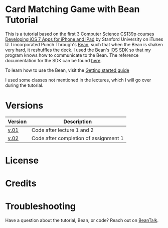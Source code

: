 # Card Matching Game with Bean Tutorial

This is a tutorial based on the first 3 Computer Science CS139p courses [Developing iOS 7 Apps for iPhone and iPad](https://itunes.apple.com/us/course/developing-ios-7-apps-for/id733644550) by Stanford University on iTunes U. I incorporated Punch Through's [Bean](https://punchthrough.com/bean-from-wireframe), such that when the Bean is shaken very hard, it reshuffles the deck.  I used the Bean's [iOS SDK](https://github.com/PunchThrough/Bean-iOS-OSX-SDK) so that my program knows how to communicate to the Bean. The reference documentation for the SDK can be found [here](https://punchthrough.com/files/bean/sdk-docs/index.html).

To learn how to use the Bean, visit the [Getting started guide](https://www.punchthrough.com/bean/guides/getting-started/intro/)

I used some classes not mentioned in the lectures, which I will go over during the tutorial. 

# Versions
|  Version | Description |
|---|---|
|[v.01](https://github.com/nfarah86/Card-Matching-Game-with-Bean-Tutorial/releases/tag/v0.1)| Code after lecture 1 and 2  | 
|[v.02](https://github.com/nfarah86/Card-Matching-Game-with-Bean-Tutorial/releases/tag/v.02)| Code after completion of assignment 1
# License

# Credits

# Troubleshooting
Have a question about the tutorial, Bean, or code?  Reach out on [BeanTalk](beantalk.punchthrough.com).  